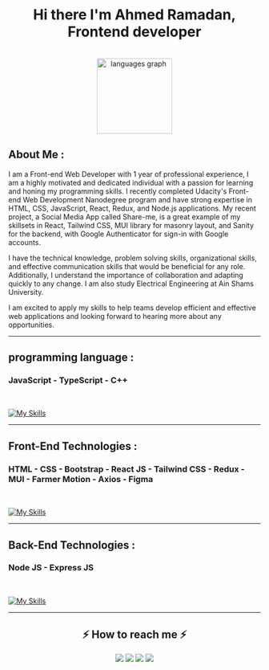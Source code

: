 <h1 align="center"> Hi there I'm Ahmed Ramadan, Frontend developer </h1>

<br>

<div align="center">
  <img src="https://github-readme-stats.vercel.app/api/top-langs?locale=en&hide_title=false&layout=compact&card_width=320&langs_count=5&theme=dracula&hide_border=false&username=Ahmed-AboHmaiD" height="150" alt="languages graph"  />
</div>

## About Me :

I am a Front-end Web Developer with 1 year of professional experience, I am a highly motivated and dedicated individual with a passion for learning and honing my programming skills. I recently completed Udacity's Front-end Web Development Nanodegree program and have strong expertise in HTML, CSS, JavaScript, React, Redux, and Node.js applications. My recent project, a Social Media App called Share-me, is a great example of my skillsets in React, Tailwind CSS, MUI library for masonry layout, and Sanity for the backend, with Google Authenticator for sign-in with Google accounts. 

I have the technical knowledge, problem solving skills, organizational skills, and effective communication skills that would be beneficial for any role. Additionally, I understand the importance of collaboration and adapting quickly to any change. I am also study Electrical Engineering at Ain Shams University.

I am excited to apply my skills to help teams develop efficient and effective web applications and looking forward to hearing more about any opportunities.

<hr>

## programming language :

### JavaScript - TypeScript - C++
<br>

[![My Skills](https://skillicons.dev/icons?i=js,ts,cpp)](https://skillicons.dev)

---

## Front-End Technologies :

### HTML - CSS - Bootstrap - React JS - Tailwind CSS - Redux - MUI - Farmer Motion - Axios - Figma
<br>

[![My Skills](https://skillicons.dev/icons?i=html,css,bootstrap,react,tailwind,redux,mui,&perline=10)](https://skillicons.dev)

---

## Back-End Technologies :

### Node JS - Express JS
<br>

[![My Skills](https://skillicons.dev/icons?i=nodejs,express,&perline=10)](https://skillicons.dev)

---

<h2 align="center">⚡️ How to reach me ⚡️</h2>
  
<p align="center">
    <a href="mailto:ahmedmedo.am121212@gmail.com"><img src="https://img.shields.io/badge/-Gmail-D14836?style=for-the-badge&logo=Gmail&logoColor=white"></img></a>
    <a href="https://linkedin.com/in/ahmed-abohmaid"alt="Linkedin"><img src="https://img.shields.io/badge/LinkedIn-0077B5?style=for-the-badge&logo=linkedin&logoColor=white"></a>
    <a href="https://github.com/Ahmed-AboHmaiD" alt="GitHub"><img src="https://img.shields.io/badge/GitHub-100000?style=for-the-badge&logo=github&logoColor=white"></a>
    <a href="https://twitter.com/ahmed_abohmaid" alt="Twitter"><img src="https://img.shields.io/twitter/url?url=https%3A%2F%2Ftwitter.com%2Fahmed_abohmaid"></a>

</p>

